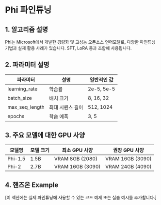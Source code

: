 # Phi 파인튜닝

## 1. 알고리즘 설명

Phi는 Microsoft에서 개발한 경량화 및 고성능 오픈소스 언어모델로, 다양한 파인튜닝 기법과 실제 활용 사례가 있습니다. SFT, LoRA 등과 조합해 사용됩니다.

## 2. 파라미터 설명

| 파라미터 | 설명 | 일반적인 값 |
|-----------|------|------------|
| learning_rate | 학습률 | 2e-5, 5e-5 |
| batch_size | 배치 크기 | 8, 16, 32 |
| max_seq_length | 최대 시퀀스 길이 | 512, 1024 |
| epochs | 학습 에폭 | 3, 5 |

## 3. 주요 모델에 대한 GPU 사양

| 모델명 | 모델 크기 | 최소 GPU 사양 | 권장 GPU 사양 |
|--------|-----------|--------------|--------------|
| Phi-1.5 | 1.5B | VRAM 8GB (2080) | VRAM 16GB (3090) |
| Phi-2 | 2.7B | VRAM 16GB (3090) | VRAM 24GB (4090) |

## 4. 핸즈온 Example

[이 섹션에는 실제 파인튜닝에 사용할 수 있는 코드 예제 또는 실습 예시를 추가합니다.]
